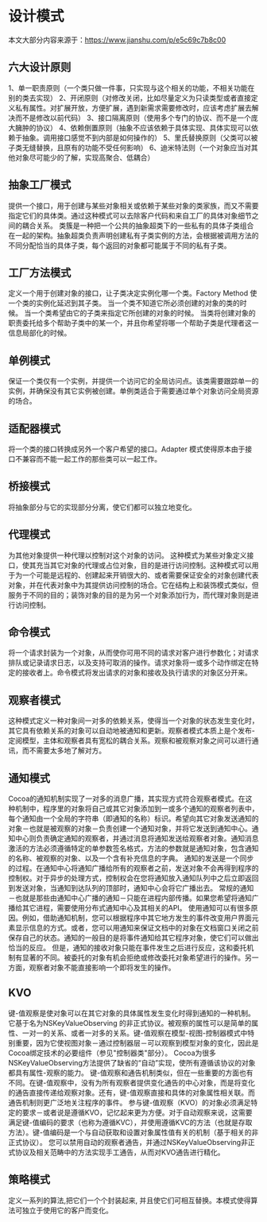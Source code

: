 #  设计模式

本文大部分内容来源于：https://www.jianshu.com/p/e5c69c7b8c00

## 六大设计原则
1、单一职责原则（一个类只做一件事，只实现与这个相关的功能，不相关功能在别的类去实现）
2、开闭原则（对修改关闭，比如尽量定义为只读类型或者直接定义私有属性。对扩展开放，方便扩展，遇到新需求需要修改时，应该考虑扩展去解决而不是修改以前代码）
3、接口隔离原则（使用多个专门的协议、而不是一个庞大臃肿的协议）
4、依赖倒置原则（抽象不应该依赖于具体实现、具体实现可以依赖于抽象。调用接口感觉不到内部是如何操作的）
5、里氏替换原则（父类可以被子类无缝替换，且原有的功能不受任何影响）
6、迪米特法则（一个对象应当对其他对象尽可能少的了解，实现高聚合、低耦合）


## 抽象工厂模式
提供一个接口，用于创建与某些对象相关或依赖于某些对象的类家族，而又不需要指定它们的具体类。通过这种模式可以去除客户代码和来自工厂的具体对象细节之间的耦合关系。
类簇是一种把一个公共的抽象超类下的一些私有的具体子类组合在一起的架构。抽象超类负责声明创建私有子类实例的方法，会根据被调用方法的不同分配恰当的具体子类，每个返回的对象都可能属于不同的私有子类。

## 工厂方法模式
定义一个用于创建对象的接口，让子类决定实例化哪一个类。Factory Method 使一个类的实例化延迟到其子类。
当一个类不知道它所必须创建的对象的类的时候。
当一个类希望由它的子类来指定它所创建的对象的时候。
当类将创建对象的职责委托给多个帮助子类中的某一个，并且你希望将哪一个帮助子类是代理者这一信息局部化的时候。

## 单例模式
保证一个类仅有一个实例，并提供一个访问它的全局访问点。该类需要跟踪单一的实例，并确保没有其它实例被创建。单例类适合于需要通过单个对象访问全局资源的场合。

## 适配器模式
将一个类的接口转换成另外一个客户希望的接口。Adapter 模式使得原本由于接口不兼容而不能一起工作的那些类可以一起工作。

## 桥接模式
将抽象部分与它的实现部分分离，使它们都可以独立地变化。

## 代理模式
为其他对象提供一种代理以控制对这个对象的访问。
这种模式为某些对象定义接口，使其充当其它对象的代理或占位对象，目的是进行访问控制。这种模式可以用于为一个可能是远程的、创建起来开销很大的、或者需要保证安全的对象创建代表对象，并在代表对象中为其提供访问控制的场合。它在结构上和装饰模式类似，但服务于不同的目的；装饰对象的目的是为另一个对象添加行为，而代理对象则是进行访问控制。

## 命令模式
将一个请求封装为一个对象，从而使你可用不同的请求对客户进行参数化；对请求排队或记录请求日志，以及支持可取消的操作。请求对象将一或多个动作绑定在特定的接收者上。命令模式将发出请求的对象和接收及执行请求的对象区分开来。

## 观察者模式
这种模式定义一种对象间一对多的依赖关系，使得当一个对象的状态发生变化时，其它具有依赖关系的对象可以自动地被通知和更新。观察者模式本质上是个发布-定阅模型，主体和观察者具有宽松的耦合关系。观察和被观察对象之间可以进行通讯，而不需要太多地了解对方。

## 通知模式
Cocoa的通知机制实现了一对多的消息广播，其实现方式符合观察者模式。在这种机制中，程序里的对象将自己或其它对象添加到一或多个通知的观察者列表中，每个通知由一个全局的字符串（即通知的名称）标识。希望向其它对象发送通知的对象－也就是被观察的对象－负责创建一个通知对象，并将它发送到通知中心。通知中心则负责确定通知的观察者，并通过消息将通知发送给观察者对象。通知消息激活的方法必须遵循特定的单参数签名格式，方法的参数就是通知对象，包含通知的名称、被观察的对象、以及一个含有补充信息的字典。
通知的发送是一个同步的过程。在通知中心将通知广播给所有的观察者之前，发送对象不会再得到程序的控制权。对于异步的处理方式，控制权会在您将通知放入通知队列中之后立即返回到发送对象，当通知到达队列的顶部时，通知中心会将它广播出去。
常规的通知－也就是那些由通知中心广播的通知－只能在进程内部传播。如果您希望将通知广播给其它进程，需要使用分布式通知中心及其相关的API。
使用通知可以有很多原因。例如，借助通知机制，您可以根据程序中其它地方发生的事件改变用户界面元素显示信息的方式。或者，您可以用通知来保证文档中的对象在文档窗口关闭之前保存自己的状态。通知的一般目的是将事件通知给其它程序对象，使它们可以做出恰当的反应。
但是，通知的接收对象只能在事件发生之后进行反应，这和委托机制有显著的不同。被委托的对象有机会拒绝或修改委托对象希望进行的操作。另一方面，观察者对象不能直接影响一个即将发生的操作。

## KVO
键-值观察是使对象可以在其它对象的具体属性发生变化时得到通知的一种机制。它基于名为NSKeyValueObserving 的非正式协议。被观察的属性可以是简单的属性、一对一的关系、或者一对多的关系。键-值观察在模型-视图-控制器模式中特别重要，因为它使视图对象－通过控制器层－可以观察到模型对象的变化，因此是Cocoa绑定技术的必要组件（参见"控制器类"部分）。
Cocoa为很多NSKeyValueObserving方法提供了缺省的“自动”实现，使所有遵循该协议的对象都具有属性-观察的能力。
键-值观察和通告机制类似，但在一些重要的方面也有不同。在键-值观察中，没有为所有观察者提供变化通告的中心对象，而是将变化的通告直接传递给观察对象。还有，键-值观察直接和具体的对象属性相关联。而通告机制则更广泛地关注程序的事件。
参与键-值观察（KVO）的对象必须满足特定的要求－或者说是遵循KVO，记忆起来更为方便。对于自动观察来说，这需要满足键-值编码的要求（也称为遵循KVC），并使用遵循KVC的方法（也就是存取方法）。键-值编码是一个与自动获取和设置对象属性值有关的机制（基于相关的非正式协议）。
您可以禁用自动的观察者通告，并通过NSKeyValueObserving非正式协议及相关范畴中的方法实现手工通告，从而对KVO通告进行精化。

## 策略模式
定义一系列的算法,把它们一个个封装起来, 并且使它们可相互替换。本模式使得算法可独立于使用它的客户而变化。
